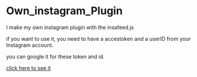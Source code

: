 # Own_instagram_Plugin
I make my own instagram plugin with the insafeed.js

if you want to use it, you need to have a accestoken and a userID from your Instagram account.

you can google it for these token and id.

<a href="https://falorni.nl/instagram/">click here to see it </a> 
